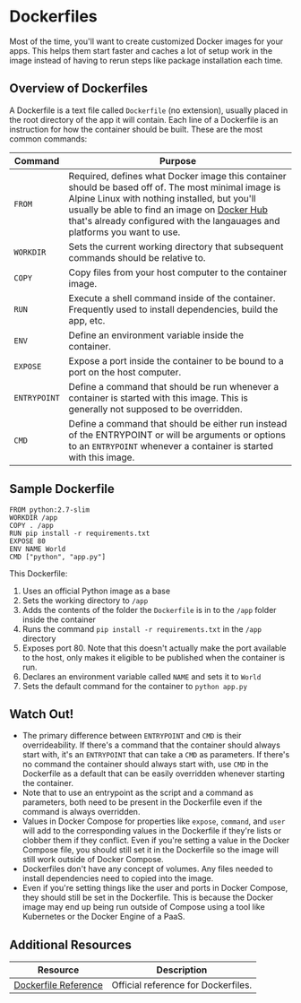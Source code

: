 # Dockerfiles

Most of the time, you'll want to create customized Docker images for your apps. This helps them start faster and caches a lot of setup work in the image instead of having to rerun steps like package installation each time.

## Overview of Dockerfiles

A Dockerfile is a text file called `Dockerfile` (no extension), usually placed in the root directory of the app it will contain. Each line of a Dockerfile is an instruction for how the container should be built. These are the most common commands:

| Command | Purpose |
| --- | --- |
| `FROM` | Required, defines what Docker image this container should be based off of. The most minimal image is Alpine Linux with nothing installed, but you'll usually be able to find an image on [Docker Hub](https://hub.docker.com/) that's already configured with the langauages and platforms you want to use. |
| `WORKDIR` | Sets the current working directory that subsequent commands should be relative to. |
| `COPY` | Copy files from your host computer to the container image. |
| `RUN` | Execute a shell command inside of the container. Frequently used to install dependencies, build the app, etc. | 
| `ENV` | Define an environment variable inside the container. |
| `EXPOSE` | Expose a port inside the container to be bound to a port on the host computer. |
| `ENTRYPOINT` | Define a command that should be run whenever a container is started with this image. This is generally not supposed to be overridden. |
| `CMD` | Define a command that should be either run instead of the ENTRYPOINT or will be arguments or options to an `ENTRYPOINT` whenever a container is started with this image. |

## Sample Dockerfile

```docker
FROM python:2.7-slim
WORKDIR /app
COPY . /app
RUN pip install -r requirements.txt
EXPOSE 80
ENV NAME World
CMD ["python", "app.py"]
```

This Dockerfile:

1. Uses an official Python image as a base
2. Sets the working directory to `/app`
3. Adds the contents of the folder the `Dockerfile` is in to the `/app` folder inside the container
4. Runs the command `pip install -r requirements.txt` in the `/app` directory
5. Exposes port 80. Note that this doesn't actually make the port available to the host, only makes it eligible to be published when the container is run.
6. Declares an environment variable called `NAME` and sets it to `World`
7. Sets the default command for the container to `python app.py`

## Watch Out!

* The primary difference between `ENTRYPOINT` and `CMD` is their overrideability. If there's a command that the container should always start with, it's an `ENTRYPOINT` that can take a `CMD` as parameters. If there's no command the container should always start with, use `CMD` in the Dockerfile as a default that can be easily overridden whenever starting the container.
* Note that to use an entrypoint as the script and a command as parameters, both need to be present in the Dockerfile even if the command is always overridden.
* Values in Docker Compose for properties like `expose`, `command`, and `user` will add to the corresponding values in the Dockerfile if they're lists or clobber them if they conflict. Even if you're setting a value in the Docker Compose file, you should still set it in the Dockerfile so the image will still work outside of Docker Compose.
* Dockerfiles don't have any concept of volumes. Any files needed to install dependencies need to copied into the image.
* Even if you're setting things like the user and ports in Docker Compose, they should still be set in the Dockerfile. This is because the Docker image may end up being run outside of Compose using a tool like Kubernetes or the Docker Engine of a PaaS.

## Additional Resources

| Resource | Description |
| --- | --- |
| [Dockerfile Reference](https://docs.docker.com/engine/reference/builder/) | Official reference for Dockerfiles. |
